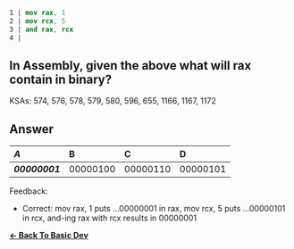 ```nasm
1 | mov rax, 1
2 | mov rcx, 5
3 | and rax, rcx
4 | 
```

## In Assembly, given the above what will rax contain in binary?

KSAs: 574, 576, 578, 579, 580, 596, 655, 1166, 1167, 1172

## Answer
| ***A*** | B | C | D |
| :--- | :--- | :--- | :--- |
| ***00000001*** | 00000100 | 00000110 | 00000101 |


Feedback:

- Correct: mov rax, 1 puts ...00000001 in rax, mov rcx, 5 puts ...00000101 in rcx, and-ing rax with rcx results in 00000001

[**<- Back To Basic Dev**](../../../Basic_Dev.md)

